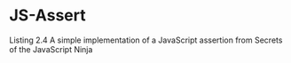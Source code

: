 # JS-Assert
Listing 2.4 A simple implementation of a JavaScript assertion from Secrets of the JavaScript Ninja
